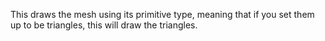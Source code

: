 This draws the mesh using its primitive type, meaning that if you set them up to be triangles, this will draw the triangles.
